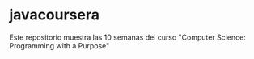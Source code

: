 # javacoursera

Este repositorio muestra las 10 semanas del curso "Computer Science: Programming with a Purpose"
